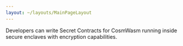```yaml
---
layout: ~/layouts/MainPageLayout
---
```


<template v-slot:title>

## Secret Network Developers

</template>

<slim-column>

Developers can write Secret Contracts for CosmWasm running inside secure enclaves with encryption capabilities.

</slim-column>

<triplet-columns>

<template v-slot:left>

<home-card to="/developers/secret-contract-devs/secret-contract-devs" vertical>

### **What is a**<br>Secret Contract

<separator small />

![Community](../img/learn-about-secret-network.png)

</home-card>

</template>

<template v-slot:middle>

<home-card to="/developers/secret-contract-devs/quickstart" vertical>

### **Quickstart**<br>Rust Resources

<separator small />

![Secret App](../img/join-our-community.png)

</home-card>

</template>

<template v-slot:right>

<home-card to="/developers/introduction/overview" vertical>

### **Get all the secrets**<br>Documentation

<separator small />

![Node Operator](../img/build-your-own-secret-app.png)

</home-card>

</template>

</triplet-columns>
